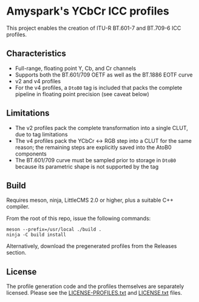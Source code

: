 # Amyspark's YCbCr ICC profiles

This project enables the creation of ITU-R BT.601-7 and BT.709-6 ICC
profiles.

## Characteristics

-   Full-range, floating point Y, Cb, and Cr channels
-   Supports both the BT.601/709 OETF as well as the BT.1886 EOTF curve
-   v2 and v4 profiles
-   For the v4 profiles, a `DtoB0` tag is included that packs the
    complete pipeline in floating point precision (see caveat below)

## Limitations

-   The v2 profiles pack the complete transformation into a single CLUT,
    due to tag limitations
-   The v4 profiles pack the YCbCr \<-\> RGB step into a CLUT for the
    same reason; the remaining steps are explicitly saved into the AtoB0
    components
-   The BT.601/709 curve must be sampled prior to storage in `DtoB0`
    because its parametric shape is not supported by the tag

## Build

Requires meson, ninja, LittleCMS 2.0 or higher, plus a suitable C++
compiler.

From the root of this repo, issue the following commands:

    meson --prefix=/usr/local ./build .
    ninja -C build install

Alternatively, download the pregenerated profiles from the Releases
section.

## License

The profile generation code and the profiles themselves are separately
licensed. Please see the [LICENSE-PROFILES.txt](/LICENSE-PROFILES.txt)
and [LICENSE.txt](/LICENSE.txt) files.
